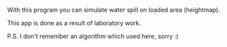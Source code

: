 With this program you can simulate water spill on loaded area (heightmap).

This app is done as a result of laboratory work.

P.S. I don't remember an algorithm which used here, sorry :)
